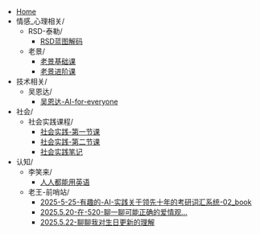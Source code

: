 - [Home](/)
- 情感_心理相关/
  - RSD-泰勒/
    - [RSD蓝图解码](books/情感_心理相关/RSD-泰勒/RSD蓝图解码.md)
  - 老景/
    - [老景基础课](books/情感_心理相关/老景/老景基础课.md)
    - [老景进阶课](books/情感_心理相关/老景/老景进阶课.md)
- 技术相关/
  - 吴恩达/
    - [吴恩达-AI-for-everyone](books/技术相关/吴恩达/吴恩达-AI-for-everyone.md)
- 社会/
  - 社会实践课程/
    - [社会实践-第一节课](books/社会/社会实践课程/社会实践-第一节课.md)
    - [社会实践-第二节课](books/社会/社会实践课程/社会实践-第二节课.md)
    - [社会实践笔记](books/社会/社会实践课程/社会实践笔记.md)
- 认知/
  - 李笑来/
    - [人人都能用英语](books/认知/李笑来/人人都能用英语.md)
  - 老王-前哨站/
    - [2025-5-25-有趣的-AI-实践关于领先十年的考研词汇系统-02_book](books/认知/老王-前哨站/2025-5-25-有趣的-AI-实践关于领先十年的考研词汇系统-02_book.md)
    - [2025.5.20-在-520-聊一聊可能正确的爱情观…](books/认知/老王-前哨站/2025.5.20-在-520-聊一聊可能正确的爱情观….md)
    - [2025.5.22-聊聊我对生日更新的理解](books/认知/老王-前哨站/2025.5.22-聊聊我对生日更新的理解.md)
